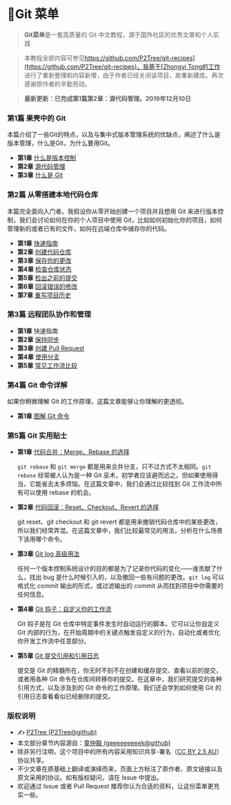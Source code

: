 # 🥡Git 菜单

> **Git菜单**是一套高质量的 Git 中文教程，源于国外社区的优秀文章和个人实践

> 本教程全部内容可参见[https://github.com/P2Tree/git-recipes](https://github.com/P2Tree/git-recipes)，我基于[Zhongyi Tong的工作](https://github.com/geeeeeeeeek/git-recipes)进行了重新整理和内容新增，由于作者已经关闭该项目，故重新建库。再次感谢原作者的辛勤劳动。

> **最新更新：已完成第1篇第2章：源代码管理。2019年12月10日**

### 第1篇 果壳中的 Git

本篇介绍了一些Git的特点，以及与集中式版本管理系统的优缺点，阐述了什么是版本管理，什么是Git，为什么要用Git。

- **第1章** [什么是版本控制](https://github.com/P2Tree/git-recipes/blob/master/sources/1.1-什么是版本控制.md)
- **第2章** [源代码管理]([https://github.com/P2Tree/git-recipes/blob/master/sources/1.2-%E6%BA%90%E4%BB%A3%E7%A0%81%E7%AE%A1%E7%90%86.md](https://github.com/P2Tree/git-recipes/blob/master/sources/1.2-源代码管理.md))
- **第3章** [什么是 Git](https://github.com/P2Tree/git-recipes/blob/master/sources/1.3-什么是Git.md)

### 第2篇 从零搭建本地代码仓库

本篇完全面向入门者。我假设你从零开始创建一个项目并且想用 Git 来进行版本控制，我们会讨论如何在你的个人项目中使用 Git，比如如何初始化你的项目，如何管理新的或者已有的文件，如何在远端仓库中储存你的代码。

- **第1章** [快速指南](https://github.com/P2Tree/git-recipes/blob/master/sources/2.1-Git%E7%AE%80%E6%98%93%E6%8C%87%E5%8D%97(%E4%B8%8A).md)
- **第2章** [创建代码仓库](https://github.com/P2Tree/git-recipes/blob/master/sources/2.2-%E5%88%9B%E5%BB%BA%E4%BB%A3%E7%A0%81%E4%BB%93%E5%BA%93.md)
- **第3章** [保存你的更改](https://github.com/P2Tree/git-recipes/blob/master/sources/2.3-%E4%BF%9D%E5%AD%98%E4%BD%A0%E7%9A%84%E6%9B%B4%E6%94%B9.md)
- **第4章** [检查仓库状态](https://github.com/P2Tree/git-recipes/blob/master/sources/2.4-%E6%9F%A5%E7%9C%8B%E4%BB%93%E5%BA%93%E7%8A%B6%E6%80%81.md)
- **第5章** [检出之前的提交](https://github.com/P2Tree/git-recipes/blob/master/sources/2.5-%E6%A3%80%E5%87%BA%E4%BB%A5%E5%89%8D%E7%9A%84%E6%8F%90%E4%BA%A4.md)
- **第6章** [回滚错误的修改](https://github.com/P2Tree/git-recipes/blob/master/sources/2.6-%E5%9B%9E%E6%BB%9A%E9%94%99%E8%AF%AF%E7%9A%84%E4%BF%AE%E6%94%B9.md)
- **第7章** [重写项目历史](https://github.com/P2Tree/git-recipes/blob/master/sources/2.7-%E9%87%8D%E5%86%99%E9%A1%B9%E7%9B%AE%E5%8E%86%E5%8F%B2.md)

### 第3篇 远程团队协作和管理

- **第1章** 快速指南
- **第2章** [保持同步](https://github.com/P2Tree/git-recipes/blob/master/sources/3.2-%E4%BF%9D%E6%8C%81%E4%BB%A3%E7%A0%81%E5%90%8C%E6%AD%A5.md)
- **第3章** [创建 Pull Request](https://github.com/P2Tree/git-recipes/blob/master/sources/3.3-%E5%88%9B%E5%BB%BAPullRequest.md)
- **第4章** [使用分支](https://github.com/P2Tree/git-recipes/blob/master/sources/3.4-%E4%BD%BF%E7%94%A8%E5%88%86%E6%94%AF.md)
- **第5章** [常见工作流比较](https://github.com/P2Tree/git-recipes/blob/master/sources/3.5-%E5%B8%B8%E8%A7%81%E5%B7%A5%E4%BD%9C%E6%B5%81%E6%AF%94%E8%BE%83.md)

### 第4篇 Git 命令详解

如果你稍微理解 Git 的工作原理，这篇文章能够让你理解的更透彻。

- **第1章** [图解 Git 命令](https://github.com/P2Tree/git-recipes/blob/master/sources/4-Git%E5%9B%BE%E8%A7%A3.md)

### 第5篇 Git 实用贴士

- **第1章** [代码合并：Merge、Rebase 的选择](https://github.com/P2Tree/git-recipes/blob/master/sources/5.1-%E4%BB%A3%E7%A0%81%E5%90%88%E5%B9%B6Merge%E8%BF%98%E6%98%AFRebase.md)

  `git rebase` 和 `git merge` 都是用来合并分支，只不过方式不太相同。`git rebase` 经常被人认为是一种 Git 巫术，初学者应该避而远之。但如果使用得当，它能省去太多烦恼。在这篇文章中，我们会通过比较找到 Git 工作流中所有可以使用 rebase 的机会。

- **第2章** [代码回滚：Reset、Checkout、Revert 的选择](https://github.com/P2Tree/git-recipes/blob/master/sources/5.2-%E5%9B%9E%E6%BB%9A%E5%91%BD%E4%BB%A4Reset%E3%80%81Checkout%E3%80%81Revert%E8%BE%A8%E6%9E%90.md)

  git reset、git checkout 和 git revert 都是用来撤销代码仓库中的某些更改，所以我们经常弄混。在这篇文章中，我们比较最常见的用法，分析在什么场景下该用哪个命令。

- **第3章** [Git log 高级用法](https://github.com/P2Tree/git-recipes/blob/master/sources/5.3-Git_log%E9%AB%98%E7%BA%A7%E7%94%A8%E6%B3%95.md)

  任何一个版本控制系统设计的目的都是为了记录你代码的变化——谁贡献了什么，找出 bug 是什么时候引入的，以及撤回一些有问题的更改。`git log` 可以格式化 commit 输出的形式，或过滤输出的 commit 从而找到项目中你需要的任何信息。

- **第4章** [Git 钩子：自定义你的工作流](https://github.com/P2Tree/git-recipes/blob/master/sources/5.4-Git%E9%92%A9%E5%AD%90.md)

  Git 钩子是在 Git 仓库中特定事件发生时自动运行的脚本。它可以让你自定义 Git 内部的行为，在开始周期中的关键点触发自定义的行为，自动化或者优化你开发工作流中任意部分。

- **第5章** [Git 提交引用和引用日志](https://github.com/P2Tree/git-recipes/blob/master/sources/5.5-Git%E6%8F%90%E4%BA%A4%E5%BC%95%E7%94%A8.md)

  提交是 Git 的精髓所在，你无时不刻不在创建和缓存提交、查看以前的提交，或者用各种 Git 命令在仓库间转移你的提交。在这章中，我们研究提交的各种引用方式，以及涉及到的 Git 命令的工作原理。我们还会学到如何使用 Git 的引用日志查看看似已经删除的提交。

### 版权说明

- ✍️ [P2Tree (P2Tree@github)](https://github.com/P2Tree)
- 本文部分章节内容源自：[童仲毅 (geeeeeeeeek@github)](https://github.com/geeeeeeeeek)
- 除非另行注明，这个项目中的所有内容采用知识共享-署名（[CC BY 2.5 AU](http://creativecommons.org/licenses/by/2.5/au/deed.zh)）协议共享。
- 不少文章在原基础上翻译或演绎而来，页面上方标注了原作者、原文链接以及原文采用的协议。如有版权疑问，请在 Issue 中提出。
- 欢迎通过 Issue 或者 Pull Request 推荐你认为合适的资料，让这份菜单更充实一些。
